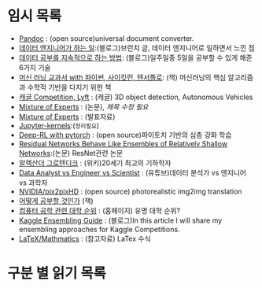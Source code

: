 # 임시 목록



* [Pandoc](https://pandoc.org/demos.html) : (open source)universal document converter.
* [데이터 엔지니어가 하는 일](https://brunch.co.kr/@imagineer/301):(블로그)브런치 글, 데이터 엔지니어로 일하면서 느낀 점
* [데이터 공부를 지속적으로 하는 방법](https://brunch.co.kr/@joeflow/28): (블로그)일주일중 5일을 공부할 수 있게 해준 6가지 기술
* [머신 러닝 교과서 with 파이썬, 사이킷런, 텐서플로](https://m.search.daum.net/search?w=bookpage&bookId=4944823&tab=introduction&DA=LB0&q=머신러닝%20교과서with%20파이썬): (책) 머신러닝의 핵심 알고리즘과 수학적 기반을 다지기 위한 책
* [캐글 Competition, Lyft](https://www.kaggle.com/c/3d-object-detection-for-autonomous-vehicles) : (캐글) 3D object detection, Autonomous Vehicles
* [Mixture of Experts](https://github.com/leeh8911/note_for_study/blob/master/reference/Mixture_Of_Experts.pdf) : (논문), _제목 수정 필요_
* [Mixture of Experts](https://github.com/leeh8911/note_for_study/blob/master/reference/ME(lecture).pdf) : (발표자료)
* [Jupyter-kernels](https://github.com/jupyter/jupyter/wiki/Jupyter-kernels):(`정리필요`)
* [Deep-RL with pytorch](https://github.com/p-christ/Deep-Reinforcement-Learning-Algorithms-with-PyTorch) : (open source)파이토치 기반의 심층 강화 학습
* [Residual Networks Behave Like Ensembles of Relatively Shallow Networks](https://arxiv.org/abs/1605.06431):(논문) ResNet관련 논문
* [알렉산더 그로텐디크](https://namu.wiki/w/%EC%95%8C%EB%A0%89%EC%82%B0%EB%8D%94%20%EA%B7%B8%EB%A1%9C%ED%85%90%EB%94%94%ED%81%AC) : (위키)20세기 최고의 기하학자
* [Data Analyst vs Engineer vs Scientist](https://youtu.be/ioZNNfxXXqo) : (유튜브)데이터 분석가 vs 엔지니어 vs 과학자
* [NVIDIA/pix2pixHD](https://github.com/NVIDIA/pix2pixHD) : (open source) photorealistic img2img translation
* [어떻게 공부할 것인가](http://www.kyobobook.co.kr/product/detailViewKor.laf?ejkGb=KOR&mallGb=KOR&barcode=9788937834868&orderClick=LEA&Kc=) (책)
* [컴퓨터 공학 관련 대학 순위](https://www.topuniversities.com/university-rankings/university-subject-rankings/2019/computer-science-information-systems) : (홈페이지) 유명 대학 순위?
* [Kaggle Ensembling Guide](https://mlwave.com/kaggle-ensembling-guide/) : (블로그)In this article I will share my ensembling approaches for Kaggle Competitions.
* [LaTeX/Mathmatics](https://en.wikibooks.org/wiki/LaTeX/Mathematics#Inserting_%22Displayed%22_maths_inside_blocks_of_text) : (참고자료) LaTex 수식 



# 구분 별 읽기 목록



